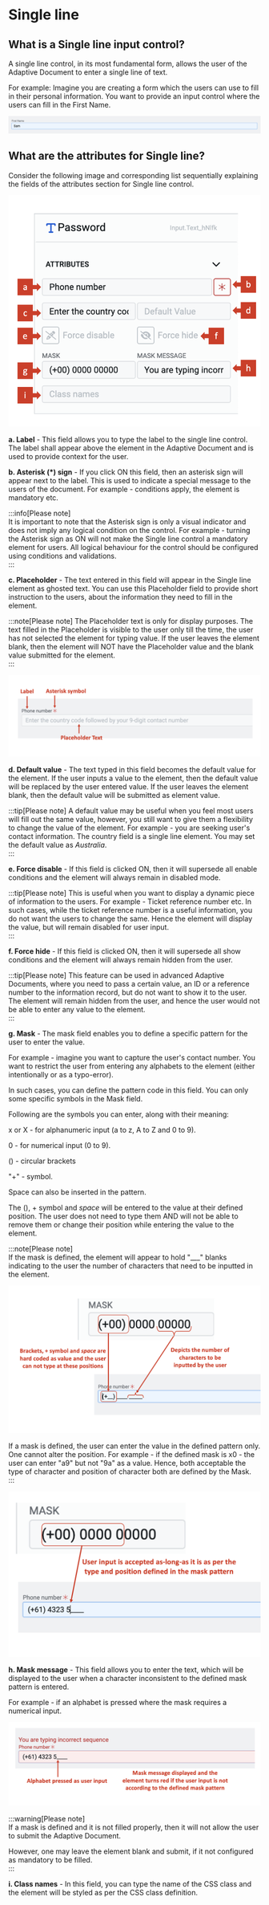 # Single line

## What is a Single line input control?

A single line control, in its most fundamental form, allows the user of the Adaptive Document to enter a single line of text. 

For example: Imagine you are creating a form which the users can use to fill in their personal information. You want to provide an input control where the users can fill in the First Name.

![Image showing Single line input](<Single line 1.png>)

## What are the attributes for Single line?

Consider the following image and corresponding list sequentially explaining the fields of the attributes section for Single line control.

![Image showing various fields to configure single line element attributes](<Single line 2.png>)

   **a. Label** - This field allows you to type the label to the single line control. The label shall appear above the element in the Adaptive Document and is used to provide context for the user.

   **b. Asterisk (*) sign** - If you click ON this field, then an asterisk sign will appear next to the label. This is used to indicate a special message to the users of the document. For example - conditions apply, the element is mandatory etc.  

   :::info[Please note]  
   It is important to note that the Asterisk sign is only a visual indicator and does not imply any logical condition on the control. For example - turning the Asterisk sign as ON will not make the Single line control a mandatory element for users. All logical behaviour for the control should be configured using conditions and validations.  
   :::

   **c. Placeholder** - The text entered in this field will appear in the Single line element as ghosted text. You can use this Placeholder field to provide short instruction to the users, about the information they need to fill in the element.   

   :::note[Please note]
   The Placeholder text is only for display purposes. 
   The text filled in the Placeholder is visible to the user only till the time, the user has not selected the element for typing value. If the user leaves the element blank, then the element will NOT have the Placeholder value and the blank value submitted for the element.  
   :::

   ![Image showing label and placeholder for element](<Single line 3.png>)

   **d. Default value** - The text typed in this field becomes the default value for the element. If the user inputs a value to the element, then the default value will be replaced by the user entered value. If the user leaves the element blank, then the default value will be submitted as element value. 

   :::tip[Please note]
   A default value may be useful when you feel most users will fill out the same value, however, you still want to give them a flexibility to change the value of the element. For example - you are seeking user's contact information. The country field is a single line element. You may set the default value as *Australia*.   
   :::

   **e. Force disable** - If this field is clicked ON, then it will supersede all enable conditions and the element will always remain in disabled mode.

   :::tip[Please note]
   This is useful when you want to display a dynamic piece of information to the users. For example - Ticket reference number etc. In such cases, while the ticket reference number is a useful information, you do not want the users to change the same. Hence the element will display the value, but will remain disabled for user input.  
   :::

   **f. Force hide** - If this field is clicked ON, then it will supersede all show conditions and the element will always remain hidden from the user.

   :::tip[Please note]
   This feature can be used in advanced Adaptive Documents, where you need to pass a certain value, an ID or a reference number to the information record, but do not want to show it to the user. The element will remain hidden from the user, and hence the user would not be able to enter any value to the element.  
   :::

   **g. Mask** - The mask field enables you to define a  specific pattern for the user to enter the value. 

   For example - imagine you want to capture the user's contact number. You want to restrict the user from entering any alphabets to the element (either intentionally or as a typo-error).

   In such cases, you can define the pattern code in this field. You can only some specific symbols in the Mask field.

   Following are the symbols you can enter, along with their meaning:

   x or X - for alphanumeric input (a to z, A to Z and 0 to 9).

   0 - for numerical input (0 to 9).

   () - circular brackets

   "+" - symbol.  
   
   Space can also be inserted in the pattern.

   The (), + symbol and _space_ will be entered to the value at their defined position. The user does not need to type them AND will not be able to remove them or change their position while entering the value to the element.

   :::note[Please note]  
   If the mask is defined, the element will appear to hold "___" blanks indicating to the user the number of characters that need to be inputted in the element.

   ![Image showing how the element looks when mask is defined](<Single line 4.png>)
   
   If a mask is defined, the user can enter the value in the defined pattern only. One cannot alter the position. For example - if the defined mask is x0 - the user can enter "a9" but not "9a" as a value. Hence, both acceptable the type of character and position of character both are defined by the Mask.  
   :::

   ![Image showing how the element accepts user input when it is in accordance to the defined mask pattern](<Single line 5.png>)

   **h. Mask message** - This field allows you to enter the text, which will be displayed to the user when a character inconsistent to the defined mask pattern is entered. 

   For example - if an alphabet  is pressed where the mask requires a numerical input.

   ![Image showing mask message displayed when user input is inconsistent with mask pattern](<Single line 6.png>)

   :::warning[Please note]  
   If a mask is defined and it is not filled properly, then it will not allow the user to submit the Adaptive Document.   

   However, one may leave the element blank and submit, if it not configured as mandatory to be filled.   
   :::
   
   **i. Class names** - In this field, you can type the name of the CSS class and the element will be styled as per the CSS class definition.


